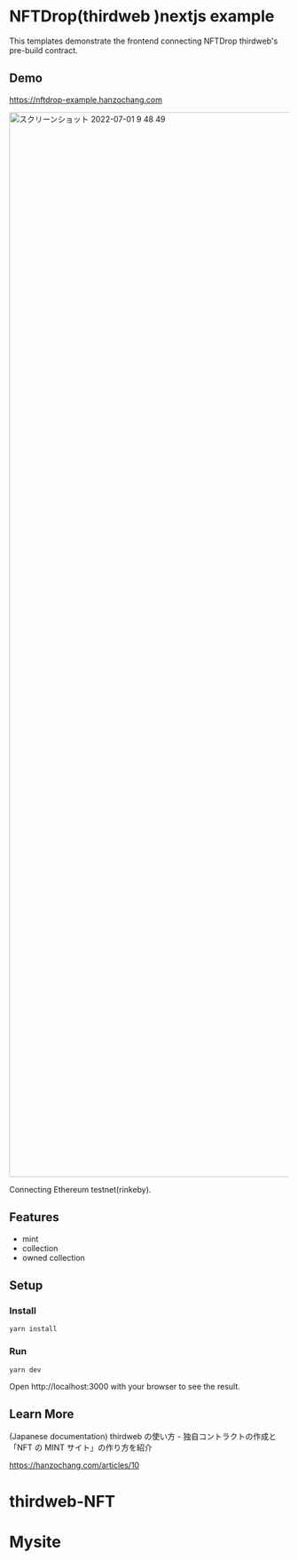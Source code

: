 # NFTDrop(thirdweb )nextjs example

This templates demonstrate the frontend connecting NFTDrop thirdweb's pre-build contract.

## Demo

https://nftdrop-example.hanzochang.com

<img width="1920" alt="スクリーンショット 2022-07-01 9 48 49" src="https://user-images.githubusercontent.com/1862066/176801220-7fb3cfc7-8eed-43e0-b314-978020585c29.png">

Connecting Ethereum testnet(rinkeby).

## Features

- mint
- collection
- owned collection

## Setup

### Install

```
yarn install
```

### Run

```
yarn dev
```

Open http://localhost:3000 with your browser to see the result.

## Learn More

(Japanese documentation) thirdweb の使い方 - 独自コントラクトの作成と「NFT の MINT サイト」の作り方を紹介

https://hanzochang.com/articles/10
# thirdweb-NFT
# Mysite
